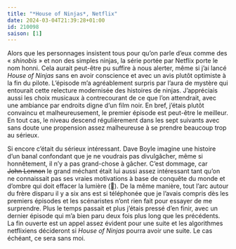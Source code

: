 ```yaml
---
title: "*House of Ninjas*, Netflix"
date: 2024-03-04T21:39:28+01:00
id: 210098 
saison: [1]
---
```


Alors que les personnages insistent tous pour qu’on parle d’eux comme des « *shinobis* » et non des simples ninjas, la série portée par Netflix porte le nom honni. Cela aurait peut-être pu suffire à nous alerter, même si j’ai lancé *House of Ninjas* sans en avoir conscience et avec un avis plutôt optimiste à la fin du pilote. L’épisode m’a agréablement surpris par l’aura de mystère qui entourait cette relecture modernisée des histoires de ninjas. J’appréciais aussi les choix musicaux à contrecourant de ce que l’on attendrait, avec une ambiance par endroits digne d’un film noir. En bref, j’étais plutôt convaincu et malheureusement, le premier épisode est peut-être le meilleur. En tout cas, le niveau descend régulièrement dans les sept suivants avec sans doute une propension assez malheureuse à se prendre beaucoup trop au sérieux.

Si encore c’était du sérieux intéressant. Dave Boyle imagine une histoire d’un banal confondant que je ne voudrais pas divulgâcher, même si honnêtement, il n’y a pas grand-chose à gâcher. C’est dommage, car ~~John Lennon~~ le grand méchant était lui aussi assez intéressant tant qu’on ne connaissait pas ses vraies motivations à base de conquête du monde et d’ombre qui doit effacer la lumière (🥱). De la même manière, tout l’arc autour du frère disparu il y a six ans est si téléphonée que je l’avais compris dès les premiers épisodes et les scénaristes n’ont rien fait pour essayer de me surprendre. Plus le temps passait et plus j’étais pressé d’en finir, avec un dernier épisode qui m’a bien paru deux fois plus long que les précédents. La fin ouverte est un appel assez évident pour une suite et les algorithmes netflixiens décideront si *House of Ninjas* pourra avoir une suite. Le cas échéant, ce sera sans moi.